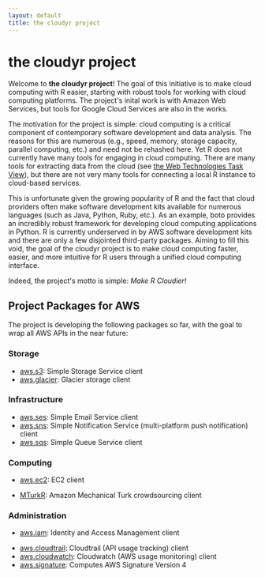 ```yaml
---
layout: default
title: the cloudyr project
---
```


# the cloudyr project #

Welcome to **the cloudyr project**! The goal of this initiative is to make cloud computing with R easier, starting with robust tools for working with cloud computing platforms. The project's inital work is with Amazon Web Services, but tools for Google Cloud Services are also in the works.

The motivation for the project is simple: cloud computing is a critical component of contemporary software development and data analysis. The reasons for this are numerous (e.g., speed, memory, storage capacity, parallel computing, etc.) and need not be rehashed here. Yet R does not currently have many tools for engaging in cloud computing. There are many tools for extracting data from the cloud (see [the Web Technologies Task View](http://cran.r-project.org/web/views/WebTechnologies.html)), but there are not very many tools for connecting a local R instance to cloud-based services.

This is unfortunate given the growing popularity of R and the fact that cloud providers often make software development kits available for numerous languages (such as Java, Python, Ruby, etc.). As an example, boto provides an incredibly robust framework for developing cloud computing applications in Python. R is currently underserved in by AWS software development kits and there are only a few disjointed third-party packages. Aiming to fill this void, the goal of the cloudyr project is to make cloud computing faster, easier, and more intuitive for R users through a unified cloud computing interface.

Indeed, the project's motto is simple: *Make R Cloudier!*

## Project Packages for AWS ##

The project is developing the following packages so far, with the goal to wrap all AWS APIs in the near future:

### Storage ###

 - [aws.s3](http://github.com/cloudyr/aws.s3): Simple Storage Service client
 - [aws.glacier](http://github.com/cloudyr/aws.glacier): Glacier storage client

### Infrastructure ###

 - [aws.ses](http://github.com/cloudyr/aws.ses): Simple Email Service client
 - [aws.sns](http://github.com/cloudyr/aws.sns): Simple Notification Service (multi-platform push notification) client
 - [aws.sqs](http://github.com/cloudyr/aws.sqs): Simple Queue Service client

### Computing ###
 
 - [aws.ec2](http://github.com/cloudyr/aws.ec2): EC2 client

<!--
 - [aws.container](http://github.com/cloudyr/aws.container): EC2 container client
 - [aws.vpc](http://github.com/cloudyr/aws.vpc): Virtual Private Cloud client
 - [aws.emr](http://github.com/cloudyr/aws.emr): Elastic Map Reduce (Hadoop) client
 - [aws.lambda](http://github.com/cloudyr/aws.lamda): Lamda (event-driven computing) client
 - [aws.kinesis](http://github.com/cloudyr/aws.kinesis): Kinesis (data stream processing) client
 - [aws.datapipeline](http://github.com/cloudyr/aws.datapipeline): Data Pipeline (task scheduling) client
 - [aws.elb](http://github.com/cloudyr/aws.elb): Elastic Load Balancing (EC2 distribution) client
 - [aws.cf](http://github.com/cloudyr/aws.cf): CloudFormation client
-->

 - [MTurkR](http://github.com/leeper/MTurkR): Amazon Mechanical Turk crowdsourcing client
 
### Administration ###

 - [aws.iam](http://github.com/cloudyr/aws.iam): Identity and Access Management client
 
<!--
 - [aws.config](http://github.com/cloudyr/aws.config): Config client
-->

 - [aws.cloudtrail](http://github.com/cloudyr/aws.cloudtrail): Cloudtrail (API usage tracking) client
 - [aws.cloudwatch](http://github.com/cloudyr/aws.cloudwatch): Cloudwatch (AWS usage monitoring) client
 - [aws.signature](http://github.com/cloudyr/aws.signature): Computes AWS Signature Version 4

<!--
### Project Packages for GCS ###

 - [goog.compute]()
 - [goog.container]()
 - [goog.storage]()
-->
